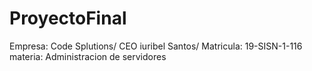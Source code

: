 # ProyectoFinal
Empresa: Code Splutions/ CEO iuribel Santos/ Matricula: 19-SISN-1-116 materia: Administracion de servidores
